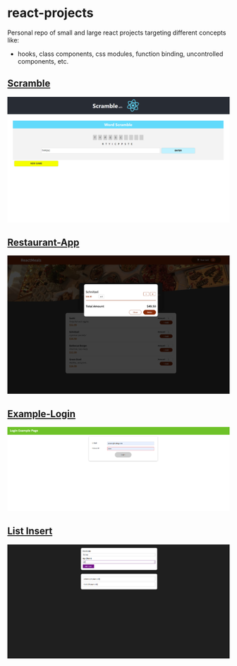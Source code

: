 # react-projects
Personal repo of small and large react projects targeting different concepts like:  
* hooks, class components, css modules, function binding, uncontrolled components, etc.

## [Scramble](https://github.com/eskevv/react-projects/tree/main/scramble)
![alt](https://github.com/eskevv/react-projects/blob/main/media/scramble_prev.png)
## [Restaurant-App](https://github.com/eskevv/react-projects/tree/main/food-app)
![alt](https://github.com/eskevv/react-projects/blob/main/media/food_app_prev.png)
## [Example-Login](https://github.com/eskevv/react-projects/tree/main/login-effect)
![alt](https://github.com/eskevv/react-projects/blob/main/media/login_prev.png)
## [List Insert](https://github.com/eskevv/react-projects/tree/main/user-list)
![alt](https://github.com/eskevv/react-projects/blob/main/media/user_list_prev.png)
